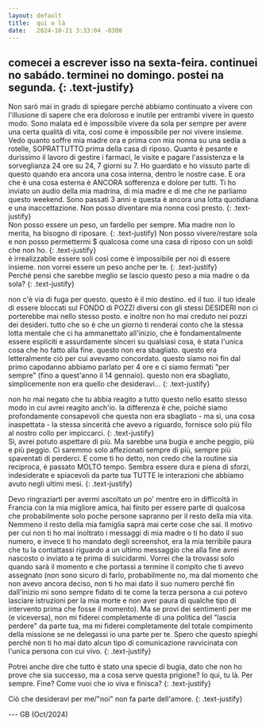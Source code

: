 ```yaml
---
layout: default
title:  qui o là
date:   2024-10-21 3:33:04 -0300
---
```


comecei a escrever isso na sexta-feira. continuei no sabádo. terminei no domingo. postei na segunda.
{: .text-justify}   
---------

Non sarò mai in grado di spiegare perché abbiamo continuato a vivere con l'illusione di sapere che era doloroso e inutile per entrambi vivere in questo modo. Sono malata ed è impossibile vivere da sola per sempre per avere una certa qualità di vita, così come è impossibile per noi vivere insieme. Vedo quanto soffre mia madre ora e prima con mia nonna su una sedia a rotelle, SOPRATTUTTO prima della casa di riposo. Quanto è pesante e durissimo il lavoro di gestire i farmaci, le visite e pagare l'assistenza e la sorveglianza 24 ore su 24, 7 giorni su 7. Ho guardato e ho vissuto parte di questo quando era ancora una cosa interna, dentro le nostre case. E ora che è una cosa esterna è ANCORA sofferenza e dolore per tutti. Ti ho inviato un audio della mia madrina, di mia madre e di me che ne parliamo questo weekend. Sono passati 3 anni e questa è ancora una lotta quotidiana e una inaccettazione. Non posso diventare mia nonna così presto. 
{: .text-justify}   
Non posso essere un peso, un fardello per sempre. Mia madre non lo merita, ha bisogno di riposare. 
{: .text-justify}
Non posso vivere/restare sola e non posso permettermi $ qualcosa come una casa di riposo con un soldi che non ho. 
{: .text-justify}   
è irrealizzabile essere soli così come è impossibile per noi di essere insieme. non vorrei essere un peso anche per te. 
{: .text-justify}   
Perché pensi che sarebbe meglio se lascio questo peso a mia madre o da sola?
{: .text-justify}   

non c'è via di fuga per questo. questo è il mio destino. ed il tuo. il tuo ideale di essere bloccati sul FONDO di POZZI diversi con gli stessi DESIDERI non ci porterebbe mai nello stesso posto. e inoltre non ho mai creduto nei pozzi dei desideri. tutto che so è che un giorno ti renderai conto che la stessa lotta mentale che ci ha ammanettato all'inizio, che è fondamentalmente essere espliciti e assurdamente sinceri su qualsiasi cosa, è stata l'unica cosa che ho fatto alla fine. questo non era sbagliato. questo era letteralmente ciò per cui avevamo concordato. questo siamo noi fin dal primo capodanno abbiamo parlato per 4 ore e ci siamo fermati "per sempre" (fino a quest'anno il 14 gennaio). questo non era sbagliato, simplicemente non era quello che desideravi...
{: .text-justify}   

non ho mai negato che tu abbia reagito a tutto questo nello esatto stesso modo in cui avrei reagito anch'io. la differenza è che, poiché siamo profondamente consapevoli che questa non era sbagliato - ma sì, una cosa inaspettata - la stessa sincerità che avevo a riguardo, fornisce solo più filo al nostro collo per impiccarci.
{: .text-justify}   
Si, avrei potuto aspettare di più. Ma sarebbe una bugia e anche peggio, più e più peggio. Ci saremmo solo affezionati sempre di più, sempre più spaventati di perderci. E come ti ho detto, non credo che la routine sia reciproca, è passato MOLTO tempo. Sembra essere dura e piena di sforzi, indesiderate e spiacevoli da parte tua TUTTE le interazioni che abbiamo avuto negli ultimi mesi. 
{: .text-justify}   

Devo ringraziarti per avermi ascoltato un po' mentre ero in difficoltà in Francia con la mia migliore amica, hai finito per essere parte di qualcosa che probabilmente solo poche persone sapranno per il resto della mia vita. Nemmeno il resto della mia famiglia saprà mai certe cose che sai. Il motivo per cui non ti ho mai inoltrato i messaggi di mia madre o ti ho dato il suo numero, e invece ti ho mandato degli screenshot, era la mia terribile paura che tu la contattassi riguardo a un ultimo messaggio che alla fine avrei nascosto o inviato a te prima di suicidarmi. Vorrei che la trovassi solo quando sarà il momento e che portassi a termine il compito che ti avevo assegnato (non sono sicuro di farlo, probabilmente no, ma dal momento che non avevo ancora deciso, non ti ho mai dato il suo numero perché fin dall'inizio mi sono sempre fidato di te come la terza persona a cui potevo lasciare istruzioni per la mia morte e non aver paura di qualche tipo di intervento prima che fosse il momento). Ma se provi dei sentimenti per me (e viceversa), non mi fiderei completamente di una politica del "lascia perdere" da parte tua, ma mi fiderei completamente del totale compimento della missione se ne delegassi io una parte per te. Spero che questo spieghi perché non ti ho mai dato alcun tipo di comunicazione ravvicinata con l'unica persona con cui vivo. 
{: .text-justify}   

Potrei anche dire che tutto è stato una specie di bugia, dato che non ho prove che sia successo, ma a cosa serve questa prigione? Io qui, tu là. Per sempre. Fine? 
Come vuoi che io viva e finisca? 
{: .text-justify}   

Ciò che desideravi per me/"noi" non fa parte dell'amore.
{: .text-justify}   

--- GB (Oct/2024)
